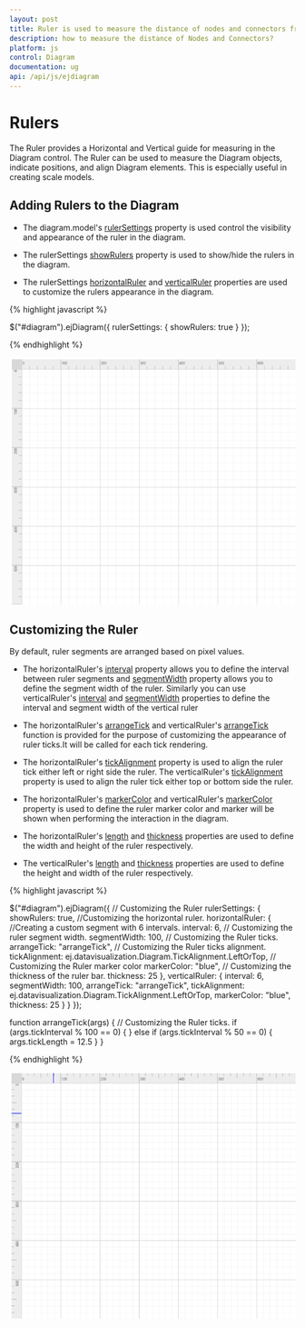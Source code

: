 ```yaml
---
layout: post
title: Ruler is used to measure the distance of nodes and connectors from origin of the page.
description: how to measure the distance of Nodes and Connectors?
platform: js
control: Diagram
documentation: ug
api: /api/js/ejdiagram
---
```


# Rulers

The Ruler provides a Horizontal and Vertical guide for measuring in the Diagram control. The Ruler can be used to measure the Diagram objects, indicate positions, and align Diagram elements. This is especially useful in creating scale models. 

## Adding Rulers to the Diagram

* The diagram.model's [rulerSettings](/api/js/ejdiagram#members:rulersettings "rulerSettings") property is used control the visibility and appearance of the ruler in the diagram.

* The rulerSettings [showRulers](/api/js/ejdiagram#members:rulersettings-showrulers "showRulers") property is used to show/hide the rulers in the diagram.

* The rulerSettings [horizontalRuler](/api/js/ejdiagram#members:rulersettings-horizontalruler "horizontalRuler") and  [verticalRuler](/api/js/ejdiagram#members:rulersettings-verticalruler "verticalRuler") properties are used to customize the rulers appearance in the diagram.

{% highlight javascript %}

$("#diagram").ejDiagram({
    rulerSettings: {
        showRulers: true
    }
});

{% endhighlight %}

![](/js/Diagram/Ruler_images/Rulers_images1.png)

## Customizing the Ruler

By default, ruler segments are arranged based on pixel values.


* The horizontalRuler's [interval](/api/js/ejdiagram#members:rulersettings-horizontalruler-interval "interval") property allows you to define the interval between ruler segments and [segmentWidth](/api/js/ejdiagram#members:rulersettings-horizontalruler-segmentwidth "segmentWidth") property allows you to define the segment width of the ruler. Similarly you can use verticalRuler's [interval](/api/js/ejdiagram#members:rulersettings-verticalruler-interval "interval") and [segmentWidth](/api/js/ejdiagram#members:rulersettings-verticalruler-segmentwidth "segmentWidth") properties to define the interval and segment width of the vertical ruler

* The horizontalRuler's [arrangeTick](/api/js/ejdiagram#members:rulersettings-horizontalruler-arrangetick "arrangeTick") and verticalRuler's [arrangeTick](/api/js/ejdiagram#members:rulersettings-verticalruler-arrangetick "arrangeTick")  function is provided for the purpose of customizing the appearance of ruler ticks.It will be called for each tick rendering.

* The horizontalRuler's [tickAlignment](/api/js/ejdiagram#members:rulersettings-horizontalruler-tickalignment "tickAlignment") property is used to align the ruler tick either left or right side the ruler. The verticalRuler's [tickAlignment](/api/js/ejdiagram#members:rulersettings-verticalruler-tickalignment "tickAlignment") property is used to align the ruler tick either top or bottom side the ruler.

* The horizontalRuler's [markerColor](/api/js/ejdiagram#members:rulersettings-horizontalruler-markercolor "markerColor") and verticalRuler's [markerColor](/api/js/ejdiagram#members:rulersettings-verticalruler-markercolor "markerColor") property is used to define the ruler marker color and marker will be shown when performing the interaction in the diagram.

* The horizontalRuler's [length](/api/js/ejdiagram#members:rulersettings-horizontalruler-length "length") and [thickness](/api/js/ejdiagram#members:rulersettings-horizontalruler-thickness "thickness") properties are used to define the width and height of the ruler respectively.

* The verticalRuler's [length](/api/js/ejdiagram#members:rulersettings-verticalruler-length "length") and [thickness](/api/js/ejdiagram#members:rulersettings-verticalruler-thickness "thickness") properties are used to define the height and width of the ruler respectively.

{% highlight javascript %}

$("#diagram").ejDiagram({
    // Customizing the Ruler
    rulerSettings: {
        showRulers: true,
        //Customizing the horizontal ruler.
        horizontalRuler: {
            //Creating a custom segment with 6 intervals.
            interval: 6,
            // Customizing the ruler segment width.
            segmentWidth: 100,
            // Customizing the Ruler ticks.
            arrangeTick: "arrangeTick",
            // Customizing the Ruler ticks alignment.
            tickAlignment: ej.datavisualization.Diagram.TickAlignment.LeftOrTop,
            // Customizing the Ruler marker color
            markerColor: "blue",
            // Customizing the thickness of the ruler bar.
            thickness: 25
        },
        verticalRuler: {
            interval: 6,
            segmentWidth: 100,
            arrangeTick: "arrangeTick",
            tickAlignment: ej.datavisualization.Diagram.TickAlignment.LeftOrTop,
            markerColor: "blue",
            thickness: 25
        }
    }
});


function arrangeTick(args) {
	// Customizing the Ruler ticks.
    if (args.tickInterval % 100 == 0) {
    }
    else if (args.tickInterval % 50 == 0) {
        args.tickLength = 12.5
    }
}

{% endhighlight %}

![](/js/Diagram/Ruler_images/Rulers_images2.png)
